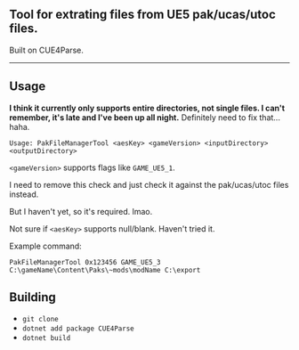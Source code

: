 ## Tool for extrating files from UE5 pak/ucas/utoc files.

Built on CUE4Parse.

---

## Usage

**I think it currently only supports entire directories, not single files. I can't remember, it's late and I've been up all night.** Definitely need to fix that... haha.

```
Usage: PakFileManagerTool <aesKey> <gameVersion> <inputDirectory> <outputDirectory>
```

`<gameVersion>` supports flags like `GAME_UE5_1`.

I need to remove this check and just check it against the pak/ucas/utoc files instead.

But I haven't yet, so it's required. lmao.

Not sure if `<aesKey>` supports null/blank. Haven't tried it.

Example command:

```
PakFileManagerTool 0x123456 GAME_UE5_3 C:\gameName\Content\Paks\~mods\modName C:\export
```

## Building
- `git clone`
- `dotnet add package CUE4Parse`
- `dotnet build`